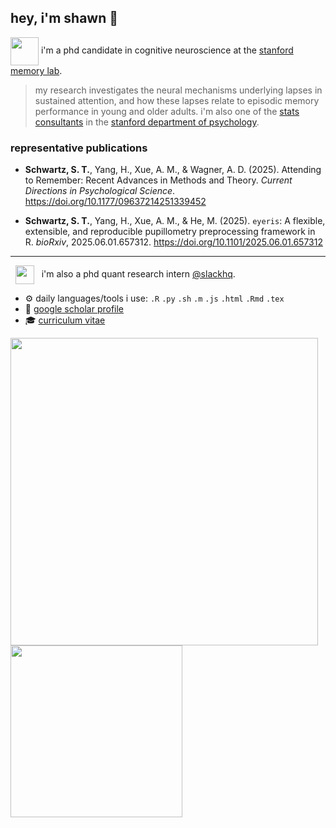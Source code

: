 ## hey, i'm shawn 👋

<img width=45 align="center" src="https://identity.stanford.edu/wp-content/uploads/sites/3/2020/07/block-s-right.png" />&nbsp;i'm a phd candidate in cognitive neuroscience at the [stanford memory lab](https://memorylab.stanford.edu/). 

> my research investigates the neural mechanisms underlying lapses in sustained attention, and how these lapses relate to episodic memory performance in young and older adults. i'm also one of the [stats consultants](https://shawnschwartz.com/hacky-hours) in the [stanford department of psychology](https://psychology.stanford.edu).

### representative publications

- **Schwartz, S. T.**, Yang, H., Xue, A. M., & Wagner, A. D. (2025). Attending to Remember: Recent Advances in Methods and Theory. _Current Directions in Psychological Science_. https://doi.org/10.1177/09637214251339452
  
- **Schwartz, S. T.**, Yang, H., Xue, A. M., & He, M. (2025). `eyeris`: A flexible, extensible, and reproducible pupillometry preprocessing framework in R. _bioRxiv_, 2025.06.01.657312. https://doi.org/10.1101/2025.06.01.657312

---

&nbsp;&nbsp;<img width=30 align="center" src="https://cdn.jsdelivr.net/gh/homarr-labs/dashboard-icons/png/slack.png" />&nbsp;&nbsp;&nbsp;i'm also a phd quant research intern [@slackhq](https://github.com/slackhq). 



<!--cbefore stanford, i completed my master's and bachelor's degrees at ucla (go bruins!) in [computational biology](https://michaelalfaro.github.io/alfaro-lab/) where I worked on [high-throughput](https://besjournals.onlinelibrary.wiley.com/doi/abs/10.1111/2041-210X.13712) phenoscaping pipelines as well as research in [human memory and education](https://castel.psych.ucla.edu). -->

- ⚙️ daily languages/tools i use: `.R` `.py` `.sh` `.m` `.js` `.html` `.Rmd` `.tex`
- 🔬 [google scholar profile](https://scholar.google.com/citations?user=xII63_wAAAAJ&hl=en&oi=ao)
- 🎓 [curriculum vitae](https://shawnschwartz.com/cv.pdf)

<!-- <img height=250 width=1000 src="https://github-readme-stats.vercel.app/api/top-langs/?username=shawntz&langs_count=10&layout=compact" alt="shawn schwartz's github language stats" /></a> -->

<a href="https://github.com/shawntz">
<img width=492 align="center" src="https://github-readme-stats.vercel.app/api?username=shawntz&include_all_commits=true&show_icons=true&number_format=long&show=reviews,prs_merged&card_width=300" />
<img height=275 align="center" src="https://github-readme-stats.vercel.app/api/top-langs?username=shawntz&layout=compact&langs_count=16" />
</a>
